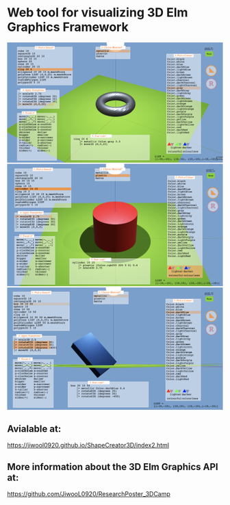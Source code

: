 # Web tool for visualizing 3D Elm Graphics Framework
![](./ShapeCreator.jpg)
![](./ShapeCreator2.jpg)
![](./ShapeCreator3.jpg)

## Avialable at:
https://jiwool0920.github.io/ShapeCreator3D/index2.html

## More information about the 3D Elm Graphics API at:
https://github.com/JiwooL0920/ResearchPoster_3DCamp
